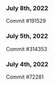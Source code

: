### July 8th, 2022

Commit #191529

### July 5th, 2022

Commit #314353


### July 4th, 2022

Commit #72281
